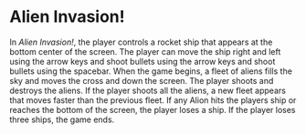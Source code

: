 # Alien Invasion!

In *Alien Invasion!*, the player controls a rocket ship that appears at the bottom center of the screen. The player can move the ship right and left using the arrow keys and shoot bullets using the arrow keys and shoot bullets using the spacebar. When the game begins, a fleet of aliens fills the sky and moves the cross and down the screen. The player shoots and destroys the aliens. If the player shoots all the aliens, a new fleet appears that moves faster than the previous fleet. If any Alion hits the players ship or reaches the bottom of the screen, the player loses a ship. If the player loses three ships, the game ends.

